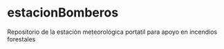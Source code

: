 # estacionBomberos
Repositorio de la estación meteorológica portatil para apoyo en incendios forestales
